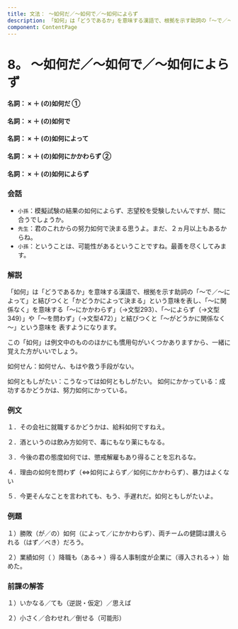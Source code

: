 ```yaml
---
title: 文法： ～如何だ／～如何で／～如何によらず
description: 「如何」は「どうであるか」を意味する漢語で、根拠を示す助詞の「～で／～によって」と結びつくと「かどうかによって決まる」という意味を表し、「～に関係なく」を意味する「～にかかわらず」（→文型293）、「～によらず（→文型349）」や「～を問わず」（→文型472）」と結びつくと「～がどうかに関係なく～」という意味を 表すようになります。
component: ContentPage
---
```



# 8。 ～如何だ／～如何で／～如何によらず
#### 名詞： × ＋ (の)如何だ ①
#### 名詞： × ＋ (の)如何で  
#### 名詞： × ＋ (の)如何によって  
#### 名詞： × ＋ (の)如何にかかわらず ②
#### 名詞： × ＋ (の)如何によらず  
### 会話
- `小孫`：模擬試験の結果の如何によらず、志望校を受験したいんですが、間に合うでしょうか。
- `先生`：君のこれからの努力如何で決まる思うよ。まだ、２ヵ月以上もあるからね。
- `小孫`：ということは、可能性があるということですね。最善を尽くしてみます。

### 解説
「如何」は「どうであるか」を意味する漢語で、根拠を示す助詞の「～で／～によって」と結びつくと「かどうかによって決まる」という意味を表し、「～に関係なく」を意味する「～にかかわらず」（→文型293）、「～によらず（→文型349）」や「～を問わず」（→文型472）」と結びつくと「～がどうかに関係なく～」という意味を 表すようになります。

この「如何」は例文中のもののほかにも慣用句がいくつかありますから、一緒に覚えた方がいいでしょう。

如何せん：如何せん、もはや救う手段がない。

如何ともしがたい：こうなっては如何ともしがたい。 如何にかかっている：成功するかどうかは、努力如何にかっている。

### 例文
１．その会社に就職するかどうかは、給料如何ですねえ。

２．酒というのは飲み方如何で、毒にもなり薬にもなる。

３．今後の君の態度如何では、懲戒解雇もあり得ることを忘れるな。

４．理由の如何を問わず（⇔如何によらず／如何にかかわらず）、暴力はよくない

５．今更そんなことを言われても、もう、手遅れだ。如何ともしがたいよ。

### 例題
１）勝敗（が／の）如何（によって／にかかわらず）、両チームの健闘は讃えられる（はず／べき）だろう。

２）業績如何（ ）降職も（ある→ ）得る人事制度が企業に（導入される→ ）始めた。

### 前課の解答
１）いかなる／ても（逆説・仮定）／思えば

２）小さく／合わせれ／倒せる（可能形）

